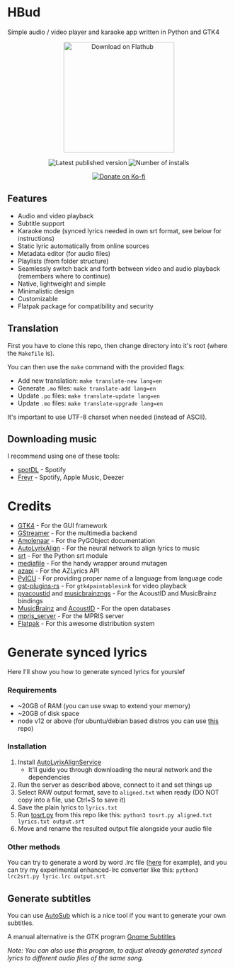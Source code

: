 # HBud
Simple audio / video player and karaoke app written in Python and GTK4

<p align="center"><a href="https://beta.flathub.org/apps/io.github.swanux.hbud" align="center"><img width="250" alt='Download on Flathub' src='https://raw.githubusercontent.com/swanux/hbud/master/Screenshots/flatpak-badge-new.svg'/></a></p>
<p align="center">
<picture>
  <source media="(prefers-color-scheme: dark)" srcset="https://img.shields.io/flathub/v/io.github.swanux.hbud?label=HBud&style=for-the-badge">
  <source media="(prefers-color-scheme: light)" srcset="https://img.shields.io/flathub/v/io.github.swanux.hbud?label=HBud&style=for-the-badge">
  <img alt="Latest published version" src="https://img.shields.io/flathub/v/io.github.swanux.hbud?label=HBud&style=for-the-badge">
</picture>
<picture>
  <source media="(prefers-color-scheme: dark)" srcset="https://img.shields.io/flathub/downloads/io.github.swanux.hbud?logo=Flatpak&logoColor=white&style=for-the-badge">
  <source media="(prefers-color-scheme: light)" srcset="https://img.shields.io/flathub/downloads/io.github.swanux.hbud?logo=Flatpak&logoColor=white&style=for-the-badge">
  <img alt="Number of installs" src="https://img.shields.io/flathub/downloads/io.github.swanux.hbud?logo=Flatpak&logoColor=white&style=for-the-badge">
</picture>
</p>
<p align="center"><a href="https://ko-fi.com/O5O5JN9T5" align="center"><img alt='Donate on Ko-fi' src='https://ko-fi.com/img/githubbutton_sm.svg'/></a></p>

## Features
- Audio and video playback
- Subtitle support
- Karaoke mode (synced lyrics needed in own srt format, see below for instructions)
- Static lyric automatically from online sources
- Metadata editor (for audio files)
- Playlists (from folder structure)
- Seamlessly switch back and forth between video and audio playback (remembers where to continue)
- Native, lightweight and simple
- Minimalistic design
- Customizable
- Flatpak package for compatibility and security

## Translation

First you have to clone this repo, then change directory into it's root (where the `Makefile` is).

You can then use the `make` command with the provided flags:

- Add new translation: `make translate-new lang=en`
- Generate `.mo` files: `make translate-add lang=en`
- Update `.po` files: `make translate-update lang=en`
- Update `.mo` files: `make translate-upgrade lang=en`

It's important to use UTF-8 charset when needed (instead of ASCII).

## Downloading music

I recommend using one of these tools:
* [spotDL](https://github.com/spotDL/spotify-downloader) - Spotify
* [Freyr](https://github.com/miraclx/freyr-js) - Spotify, Apple Music, Deezer

# Credits
* [GTK4](https://www.gtk.org) - For the GUI framework
* [GStreamer](https://gstreamer.freedesktop.org/) - For the multimedia backend
* [Amolenaar](https://amolenaar.github.io/pgi-docgen/) - For the PyGObject documentation
* [AutoLyrixAlign](https://github.com/chitralekha18/AutoLyrixAlign) - For the neural network to align lyrics to music
* [srt](https://github.com/cdown/srt) - For the Python srt module
* [mediafile](https://github.com/beetbox/mediafile) - For the handy wrapper around mutagen
* [azapi](https://github.com/elmoiv/azapi) - For the AZLyrics API
* [PyICU](https://gitlab.pyicu.org/main/pyicu) - For providing proper name of a language from language code
* [gst-plugins-rs](https://gitlab.freedesktop.org/gstreamer/gst-plugins-rs) - For `gtk4paintablesink` for video playback
* [pyacoustid](https://github.com/beetbox/pyacoustid) and [musicbrainzngs](https://github.com/alastair/python-musicbrainzngs) - For the AcoustID and MusicBrainz bindings
* [MusicBrainz](https://beta.musicbrainz.org/) and [AcoustID](https://acoustid.org/) - For the open databases
* [mpris_server](https://github.com/alexdelorenzo/mpris_server) - For the MPRIS server
* [Flatpak](https://flatpak.org/) - For this awesome distribution system

# Generate synced lyrics

Here I'll show you how to generate synced lyrics for yourslef

### Requirements

* ~20GB of RAM (you can use swap to extend your memory)
* ~20GB of disk space
* node v12 or above (for ubuntu/debian based distros you can use [this](https://github.com/nodesource/distributions) repo)

### Installation

1. Install [AutoLyrixAlignService](https://github.com/gazugafan/AutoLyrixAlignService)
    - It'll guide you through downloading the neural network and the dependencies
2. Run the server as described above, connect to it and set things up
3. Select RAW output format, save to `aligned.txt` when ready (DO NOT copy into a file, use Ctrl+S to save it)
4. Save the plain lyrics to `lyrics.txt`
5. Run [tosrt.py](https://github.com/swanux/hbud/blob/master/tools/) from this repo like this: `python3 tosrt.py aligned.txt lyrics.txt output.srt`
7. Move and rename the resulted output file alongside your audio file

### Other methods

You can try to generate a word by word .lrc file ([here](https://lrcgenerator.com) for example), and you can try my experimental enhanced-lrc converter like this: `python3 lrc2srt.py lyric.lrc output.srt`

## Generate subtitles

You can use [AutoSub](https://github.com/abhirooptalasila/AutoSub) which is a nice tool if you want to generate your own subtitles.

A manual alternative is the GTK program [Gnome Subtitles](https://gnomesubtitles.org)

*Note: You can also use this program, to adjust already generated synced lyrics to different audio files of the same song.*
